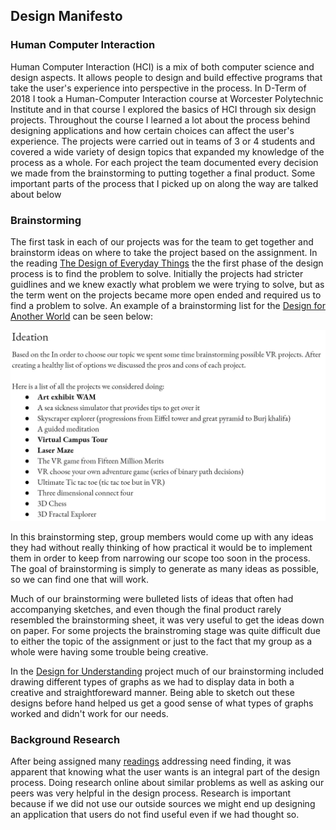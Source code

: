 ## Design Manifesto

### Human Computer Interaction

Human Computer Interaction (HCI) is a mix of both computer science and design aspects. It allows people to design and build effective programs that take the user's experience into perspective in the process. In D-Term of 2018 I took a Human-Computer Interaction course at Worcester Polytechnic Institute and in that course I explored the basics of HCI through six design projects.  Throughout the course I learned a lot about the process behind designing applications and how certain choices can affect the user's experience.  The projects were carried out in teams of 3 or 4 students and covered a wide variety of design topics that expanded my knowledge of the process as a whole.  For each project the team documented every decision we made from the brainstorming to putting together a final product. Some important parts of the process that I picked up on along the way are talked about below

### Brainstorming

The first task in each of our projects was for the team to get together and brainstorm ideas on where to take the project based on the assignment.  In the reading [The Design of Everyday Things](https://cs3041-18d.github.io/docs/reading/DesignThinking_DonNorman.pdf) the the first phase of the design process is to find the problem to solve. Initially the projects had stricter guidlines and we knew exactly what problem we were trying to solve, but as the term went on the projects became more open ended and required us to find a problem to solve. An example of a brainstorming list for the [Design for Another World](https://medium.com/@lukeypsilantis/design-for-another-world-6487db2ae039) can be seen below:

![brainstorming](https://github.com/Yippa11/HCI-Final-Project/blob/master/brainstorming-image.JPG)

In this brainstorming step, group members would come up with any ideas they had without really thinking of how practical it would be to implement them in order to keep from narrowing our scope too soon in the process. The goal of brainstorming is simply to generate as many ideas as possible, so we can find one that will work.
			
Much of our brainstorming were bulleted lists of ideas that often had accompanying sketches, and even though the final product rarely resembled the brainstorming sheet, it was very useful to get the ideas down on paper.  For some projects the brainstroming stage was quite difficult due to either the topic of the assignment or just to the fact that my group as a whole were having some trouble being creative.

In the [Design for Understanding](https://medium.com/@ezhou/design-for-understanding-weather-83251b084245) project much of our brainstorming included drawing different types of graphs as we had to display data in both a creative and straightforeward manner. Being able to sketch out these designs before hand helped us get a good sense of what types of graphs worked and didn't work for our needs.

### Background Research

After being assigned many [readings](https://cs3041-18d.github.io/docs/schedule.html#tue-313--need-finding--task-analysis) addressing need finding, it was apparent that knowing what the user wants is an integral part of the design process.  Doing research online about similar problems as well as asking our peers was very helpful in the design process. Research is important because if we did not use our outside sources we might end up designing an application that users do not find useful even if we had thought so.

